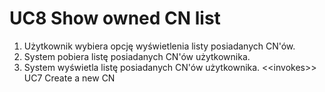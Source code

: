 # UC8 Show owned CN list
1. Użytkownik wybiera opcję wyświetlenia listy posiadanych CN'ów.
2. System pobiera listę posiadanych CN'ów użytkownika.
3. System wyświetla listę posiadanych CN'ów użytkownika.
&lt;&lt;invokes&gt;&gt; UC7	Create a new CN
